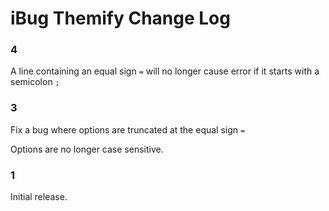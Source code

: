 # iBug Themify Change Log

### 4

A line containing an equal sign `=` will no longer cause error if it starts with a semicolon `;`

### 3

Fix a bug where options are truncated at the equal sign `=`

Options are no longer case sensitive.

### 1

Initial release.